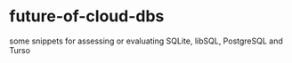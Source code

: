# future-of-cloud-dbs
some snippets for assessing or evaluating SQLite, libSQL, PostgreSQL and Turso
